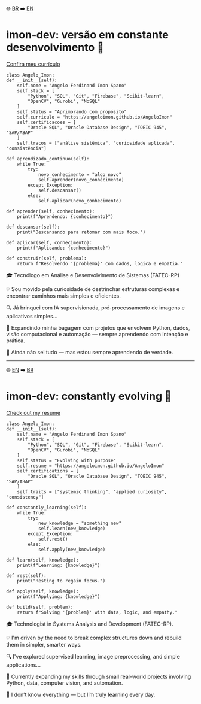 🌐 [BR](#imon-dev-versão-em-constante-desenvolvimento-) ➡️ [EN](#imon-dev-constantly-evolving-)


# imon-dev: versão em constante desenvolvimento 🚀
[Confira meu currículo](https://angeloimon.github.io/AngeloImon)


    class Angelo_Imon:
    def __init__(self):
        self.nome = "Angelo Ferdinand Imon Spano"
        self.stack = [
            "Python", "SQL", "Git", "Firebase", "Scikit-learn",
            "OpenCV", "Gurobi", "NoSQL"
        ]
        self.status = "Aprimorando com propósito"
        self.curriculo = "https://angeloimon.github.io/AngeloImon"
        self.certificacoes = [
            "Oracle SQL", "Oracle Database Design", "TOEIC 945", "SAP/ABAP"
        ]
        self.tracos = ["análise sistêmica", "curiosidade aplicada", "consistência"]

    def aprendizado_continuo(self):
        while True:
            try:
                novo_conhecimento = "algo novo"
                self.aprender(novo_conhecimento)
            except Exception:
                self.descansar()
            else:
                self.aplicar(novo_conhecimento)

    def aprender(self, conhecimento):
        print(f"Aprendendo: {conhecimento}")

    def descansar(self):
        print("Descansando para retomar com mais foco.")

    def aplicar(self, conhecimento):
        print(f"Aplicando: {conhecimento}")

    def construir(self, problema):
        return f"Resolvendo '{problema}' com dados, lógica e empatia."

        
🎓 Tecnólogo em Análise e Desenvolvimento de Sistemas (FATEC-RP)

💡 Sou movido pela curiosidade de destrinchar estruturas complexas e encontrar caminhos mais simples e eficientes.

🔍 Já brinquei com IA supervisionada, pré-processamento de imagens e aplicativos simples...

🌱 Expandindo minha bagagem com projetos que envolvem Python, dados, visão computacional e automação — sempre aprendendo com intenção e prática.

💬 Ainda não sei tudo — mas estou sempre aprendendo de verdade.


---


🌐 [EN](#imon-dev-constantly-evolving-) ➡️ [BR](#imon-dev-versão-em-constante-desenvolvimento-)

# imon-dev: constantly evolving 🚀
[Check out my resumé](https://angeloimon.github.io/AngeloImon)


    class Angelo_Imon:
    def __init__(self):
        self.name = "Angelo Ferdinand Imon Spano"
        self.stack = [
            "Python", "SQL", "Git", "Firebase", "Scikit-learn",
            "OpenCV", "Gurobi", "NoSQL"
        ]
        self.status = "Evolving with purpose"
        self.resume = "https://angeloimon.github.io/AngeloImon"
        self.certifications = [
            "Oracle SQL", "Oracle Database Design", "TOEIC 945", "SAP/ABAP"
        ]
        self.traits = ["systemic thinking", "applied curiosity", "consistency"]

    def constantly_learning(self):
        while True:
            try:
                new_knowledge = "something new"
                self.learn(new_knowledge)
            except Exception:
                self.rest()
            else:
                self.apply(new_knowledge)

    def learn(self, knowledge):
        print(f"Learning: {knowledge}")

    def rest(self):
        print("Resting to regain focus.")

    def apply(self, knowledge):
        print(f"Applying: {knowledge}")

    def build(self, problem):
        return f"Solving '{problem}' with data, logic, and empathy."



🎓 Technologist in Systems Analysis and Development (FATEC-RP).

💡 I'm driven by the need to break complex structures down and rebuild them in simpler, smarter ways.

🔍 I've explored supervised learning, image preprocessing, and simple applications...

🌱 Currently expanding my skills through small real-world projects involving Python, data, computer vision, and automation.

💬 I don’t know everything — but I’m truly learning every day.

